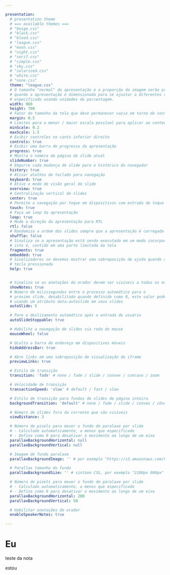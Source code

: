 ```yaml
---

presentation:
  # presentation theme
  # === available themes ===
  # "beige.css"
  # "black.css"
  # "blood.css"
  # "league.css"
  # "moon.css"
  # "night.css"
  # "serif.css"
  # "simple.css"
  # "sky.css"
  # "solarized.css"
  # "white.css"
  # "none.css"
  theme: "league.css"
  # O tamanho "normal" da apresentação e a proporção da imagem serão preservados
  # quando a apresentação é dimensionada para se ajustar a diferentes resoluções. Pode ser
  # especificado usando unidades de porcentagem.
  width: 960
  height: 700
  # Fator do tamanho da tela que deve permanecer vazio em torno do conteúdo
  margin: 0.5
  # Limites para a menor / maior escala possível para aplicar ao conteúdo
  minScale: 0.2
  maxScale: 1.5
  # Exibir controles no canto inferior direito
  controls: true
  # Exibir uma barra de progresso da apresentação
  progress: true
  # Mostra o número da página do slide atual
  slideNumber: true
  # Empurre cada mudança de slide para o histórico do navegador
  history: true
  # Ativar atalhos de teclado para navegação
  keyboard: true
  # Ative o modo de visão geral do slide
  overview: true
  # Centralização vertical de slides
  center: true
  # Permite a navegação por toque em dispositivos com entrada de toque
  touch: true
  # Faça um loop da apresentação
  loop: true
  # Mude a direção da apresentação para RTL
  rtl: false
  # Randomiza a ordem dos slides sempre que a apresentação é carregada
  shuffle: false
  # Sinaliza se a apresentação está sendo executada em um modo incorporado,
  # isto é, contido em uma parte limitada da tela
  fragments: true
  embedded: true
  # Sinalizadores se devemos mostrar uma sobreposição de ajuda quando o ponto de interrogação
  # tecla pressionada
  help: true


  # Sinaliza se as anotações do orador devem ser visíveis a todos os espectadores
  showNotes: true
  # Número de milissegundos entre o processo automático para o
  # próximo slide, desabilitado quando definido como 0, este valor pode ser substituído
  # usando um atributo data-autoslide em seus slides
  autoSlide: 5

  # Pare o deslizamento automático após a entrada do usuário
  autoSlideStoppable: true

  # Habilite a navegação de slides via roda do mouse
  mouseWheel: false

  # Oculta a barra de endereço em dispositivos móveis
  hideAddressBar: true

  # Abre links em uma sobreposição de visualização de iframe
  previewLinks: true

  # Estilo de transição
  transition: 'fade' # none / fade / slide / convex / concavo / zoom

  # Velocidade de transição
  transactionSpeed: 'slow' # default / fast / slow

  # Estilo de transição para fundos de slides de página inteira
  backgroundTransition: 'default' # none / fade / slide / convex / côncavo / zoom

  # Número de slides fora da corrente que são visíveis
  viewDistance: 3

  # Número de pixels para mover o fundo de paralaxe por slide
  # - Calculado automaticamente, a menos que especificado
  # - Defina como 0 para desativar o movimento ao longo de um eixo
  parallaxBackgroundHorizontal: null
  parallaxBackgroundVertical: null

  # Imagem de fundo paralaxe
  parallaxBackgroundImage: '' # por exemplo "https://s3.amazonaws.com/hakim-static/reveal-js/reveal-parallax-1.jpg"

  # Parallax tamanho do fundo
  parallaxBackgroundSize: '' # sintaxe CSS, por exemplo "2100px 900px" - atualmente, apenas pixels são suportados (não use% ou automático)

  # Número de pixels para mover o fundo de paralaxe por slide
  # - Calculado automaticamente, a menos que especificado
  # - Defina como 0 para desativar o movimento ao longo de um eixo
  parallaxBackgroundHorizontal: 200
  parallaxBackgroundVertical: 50

  # Habilitar anotações do orador
  enableSpeakerNotes: true

---
```


<!-- slide autoslide  -->
# Eu
<!-- slide  -->
teste da nota
<!-- slide vertical=true -->
estou
